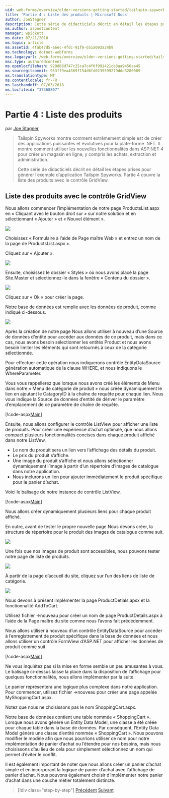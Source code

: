 ```yaml
---
uid: web-forms/overview/older-versions-getting-started/tailspin-spyworks/tailspin-spyworks-part-4
title: 'Partie 4 : Liste des produits | Microsoft Docs'
author: JoeStagner
description: Cette série de didacticiels décrit en détail les étapes prises pour générer l’exemple d’application Tailspin Spyworks. Partie 4 couvre la liste des produits avec le contrat de GridView...
ms.author: aspnetcontent
manager: wpickett
ms.date: 07/21/2010
ms.topic: article
ms.assetid: 4fab47d5-a6ec-4fdc-91f0-651a093a24b9
ms.technology: dotnet-webforms
msc.legacyurl: /web-forms/overview/older-versions-getting-started/tailspin-spyworks/tailspin-spyworks-part-4
msc.type: authoredcontent
ms.openlocfilehash: 929d88d747c25ca7c4f6f991421cb3aa9456aa45
ms.sourcegitcommit: 953ff9ea4369f154d6fd0239599279ddd3280009
ms.translationtype: MT
ms.contentlocale: fr-FR
ms.lasthandoff: 07/03/2018
ms.locfileid: "37368807"
---
```

<a name="part-4-listing-products"></a>Partie 4 : Liste des produits
====================
par [Joe Stagner](https://github.com/JoeStagner)

> Tailspin Spyworks montre comment extrêmement simple est de créer des applications puissantes et évolutives pour la plate-forme .NET. Il montre comment utiliser les nouvelles fonctionnalités dans ASP.NET 4 pour créer un magasin en ligne, y compris les achats, extraction et administration.
> 
> Cette série de didacticiels décrit en détail les étapes prises pour générer l’exemple d’application Tailspin Spyworks. Partie 4 couvre la liste des produits avec le contrôle GridView.


## <a id="_Toc260221670"></a>  Liste des produits avec le contrôle GridView

Nous allons commencer l’implémentation de notre page ProductsList.aspx en « Cliquant avec le bouton droit sur » sur notre solution et en sélectionnant « Ajouter » et « Nouvel élément ».

![](tailspin-spyworks-part-4/_static/image1.jpg)

Choisissez « Formulaire à l’aide de Page maître Web » et entrez un nom de la page de ProductsList.aspx ».

Cliquez sur « Ajouter ».

![](tailspin-spyworks-part-4/_static/image2.jpg)

Ensuite, choisissez le dossier « Styles » où nous avons placé la page Site.Master et sélectionnez-le dans la fenêtre « Contenu du dossier ».

![](tailspin-spyworks-part-4/_static/image3.jpg)

Cliquez sur « Ok » pour créer la page.

Notre base de données est remplie avec les données de produit, comme indiqué ci-dessous.

![](tailspin-spyworks-part-4/_static/image4.jpg)

Après la création de notre page Nous allons utiliser à nouveau d’une Source de données d’entité pour accéder aux données de ce produit, mais dans ce cas, nous avons besoin sélectionner les entités Product et nous avons besoin limiter les éléments qui sont retournés à ceux de la catégorie sélectionnée.

Pour effectuer cette opération nous indiquerons contrôle EntityDataSource génération automatique de la clause WHERE, et nous indiquons le WhereParameter.

Vous vous rappellerez que lorsque nous avons créé les éléments de Menu dans notre « Menu de catégorie de produit » nous créée dynamiquement le lien en ajoutant le CatagoryID à la chaîne de requête pour chaque lien. Nous vous indique la Source de données d’entité de dériver le paramètre d’emplacement de ce paramètre de chaîne de requête.

[!code-aspx[Main](tailspin-spyworks-part-4/samples/sample1.aspx)]

Ensuite, nous allons configurer le contrôle ListView pour afficher une liste de produits. Pour créer une expérience d’achat optimale, que nous allons compact plusieurs fonctionnalités concises dans chaque produit affiché dans notre ListVew.

- Le nom du produit sera un lien vers l’affichage des détails du produit.
- Le prix du produit s’affiche.
- Une image du produit s’affiche et nous allons sélectionner dynamiquement l’image à partir d’un répertoire d’images de catalogue dans notre application.
- Nous inclurons un lien pour ajouter immédiatement le produit spécifique pour le panier d’achat.

Voici le balisage de notre instance de contrôle ListView.

[!code-aspx[Main](tailspin-spyworks-part-4/samples/sample2.aspx)]

Nous allons créer dynamiquement plusieurs liens pour chaque produit affiché.

En outre, avant de tester le propre nouvelle page Nous devons créer, la structure de répertoire pour le produit des images de catalogue comme suit.

![](tailspin-spyworks-part-4/_static/image1.png)

Une fois que nos images de produit sont accessibles, nous pouvons tester notre page de liste de produits.

![](tailspin-spyworks-part-4/_static/image5.jpg)

À partir de la page d’accueil du site, cliquez sur l’un des liens de liste de catégorie.

![](tailspin-spyworks-part-4/_static/image6.jpg)

Nous devons à présent implémenter la page ProductDetials.apsx et la fonctionnalité AddToCart.

Utilisez fichier -&gt;nouveau pour créer un nom de page ProductDetails.aspx à l’aide de la Page maître du site comme nous l’avons fait précédemment.

Nous allons utiliser à nouveau d’un contrôle EntityDataSource pour accéder à l’enregistrement de produit spécifique dans la base de données et nous allons utiliser un contrôle FormView d’ASP.NET pour afficher les données de produit comme suit.

[!code-aspx[Main](tailspin-spyworks-part-4/samples/sample3.aspx)]

Ne vous inquiétez pas si la mise en forme semble un peu amusantes à vous. Le balisage ci-dessus laisse la place dans la disposition de l’affichage pour quelques fonctionnalités, nous allons implémenter par la suite.

Le panier représentera une logique plus complexe dans notre application. Pour commencer, utilisez fichier -&gt;nouveau pour créer une page appelée MyShoppingCart.aspx.

Notez que nous ne choisissons pas le nom ShoppingCart.aspx.

Notre base de données contient une table nommée « ShoppingCart ». Lorsque nous avons généré un Entity Data Model, une classe a été créée pour chaque table dans la base de données. Par conséquent, l’Entity Data Model généré une classe d’entité nommée « ShoppingCart ». Nous pouvons modifier le modèle afin que nous pourrions utiliser ce nom pour notre implémentation de panier d’achat ou l’étendre pour nos besoins, mais nous choisissons d’au lieu de cela pour simplement sélectionnez un nom qui permet d’éviter le conflit.

Il est également important de noter que nous allons créer un panier d’achat simple et en incorporant la logique de panier d’achat avec l’affichage de panier d’achat. Nous pouvons également choisir d’implémenter notre panier d’achat dans une couche métier totalement distincte.

> [!div class="step-by-step"]
> [Précédent](tailspin-spyworks-part-3.md)
> [Suivant](tailspin-spyworks-part-5.md)
